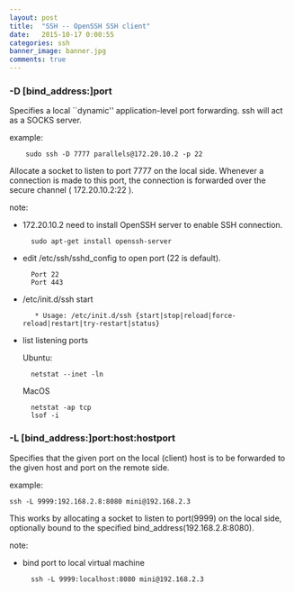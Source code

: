 ```yaml
---
layout: post
title:  "SSH -- OpenSSH SSH client"
date:   2015-10-17 0:00:55
categories: ssh
banner_image: banner.jpg
comments: true
---
```


### **-D  [bind_address:]port**

Specifies a local ``dynamic'' application-level port forwarding.
ssh will act as a SOCKS server.

example:

        sudo ssh -D 7777 parallels@172.20.10.2 -p 22

Allocate a socket to listen to port 7777 on the local side.
Whenever a connection is made to this port, the connection is forwarded over the secure channel ( 172.20.10.2:22 ).

note:

- 172.20.10.2 need to install OpenSSH server to enable SSH connection.

        sudo apt-get install openssh-server

- edit /etc/ssh/sshd_config to open port (22 is default).

        Port 22
        Port 443


- /etc/init.d/ssh start

         * Usage: /etc/init.d/ssh {start|stop|reload|force-reload|restart|try-restart|status}

- list listening ports 

    Ubuntu:
    
        netstat --inet -ln

    MacOS
        
        netstat -ap tcp
        lsof -i


### **-L [bind_address:]port:host:hostport**

Specifies that the given port on the local (client) host is to be forwarded to the given host and port on the remote side.

example:

    ssh -L 9999:192.168.2.8:8080 mini@192.168.2.3

This works by allocating a socket to listen to port(9999) on the local side, optionally bound to the specified bind_address(192.168.2.8:8080).

note:

- bind port to local virtual machine 

        ssh -L 9999:localhost:8080 mini@192.168.2.3
